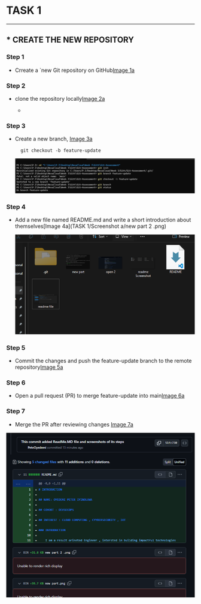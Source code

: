 # TASK 1

******************

## *  **CREATE THE NEW REPOSITORY**

### Step 1

* Crreate a `new Git repository on GitHub[Image 1a]()

### Step 2

* clone the repository locally[Image 2a]()

    * 


### Step 3

* Create a new branch, [Image 3a](https://github.com/oydpete/Git-Assessment/blob/main/TASK%201/Screenshot%20a/11.png) 

        git checkout -b feature-update
     ![alt text](https://github.com/oydpete/Git-Assessment/blob/main/TASK%201/Screenshot%20a/11.png)

### Step 4

* Add a new file named README.md and write a short introduction about themselves[Image 4a](TASK 1/Screenshot a/new part 2 .png)

   ![alt text](<../TASK 1/Screenshot a/new part 2 .png>)


### Step 5

* Commit the changes and push the feature-update branch to the remote repository[Image 5a]()


### Step 6
* Open a pull request (PR) to merge feature-update into main[Image 6a]()


### Step 7 

* Merge the PR after reviewing changes [Image 7a](<../TASK 1/Screenshot a/Branch Review.png>)


![alt text](<../TASK 1/Screenshot a/Branch Review.png>)



